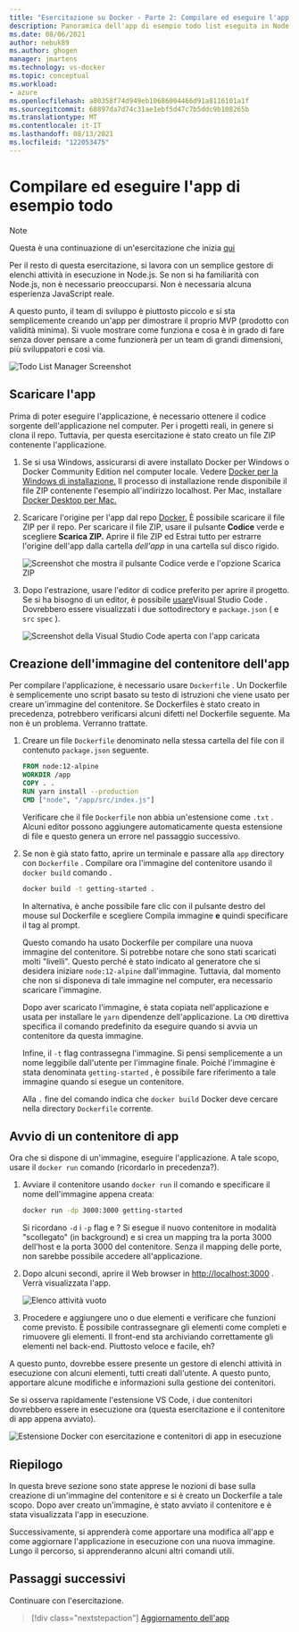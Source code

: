 ```yaml
---
title: "Esercitazione su Docker - Parte 2: Compilare ed eseguire l'app di esempio todo list"
description: Panoramica dell'app di esempio todo list eseguita in Node.js.
ms.date: 08/06/2021
author: nebuk89
ms.author: ghogen
manager: jmartens
ms.technology: vs-docker
ms.topic: conceptual
ms.workload:
- azure
ms.openlocfilehash: a80358f74d949eb10686004466d91a8116101a1f
ms.sourcegitcommit: 68897da7d74c31ae1ebf5d47c7b5ddc9b108265b
ms.translationtype: MT
ms.contentlocale: it-IT
ms.lasthandoff: 08/13/2021
ms.locfileid: "122053475"
---
```

# <a name="build-and-run-the-todo-sample-app"></a>Compilare ed eseguire l'app di esempio todo

>[!NOTE]
> Questa è una continuazione di un'esercitazione che inizia [qui](docker-tutorial.md)

Per il resto di questa esercitazione, si lavora con un semplice gestore di elenchi attività in esecuzione in Node.js. Se non si ha familiarità con Node.js, non è necessario preoccuparsi. Non è necessaria alcuna esperienza JavaScript reale.

A questo punto, il team di sviluppo è piuttosto piccolo e si sta semplicemente creando un'app per dimostrare il proprio MVP (prodotto con validità minima). Si vuole mostrare come funziona e cosa è in grado di fare senza dover pensare a come funzionerà per un team di grandi dimensioni, più sviluppatori e così via.

![Todo List Manager Screenshot](media/todo-list-sample.png)

## <a name="get-the-app"></a>Scaricare l'app

Prima di poter eseguire l'applicazione, è necessario ottenere il codice sorgente dell'applicazione nel computer. Per i progetti reali, in genere si clona il repo. Tuttavia, per questa esercitazione è stato creato un file ZIP contenente l'applicazione.

1. Se si usa Windows, assicurarsi di avere installato Docker per Windows o Docker Community Edition nel computer locale. Vedere [Docker per la Windows di installazione.](https://docs.docker.com/docker-for-windows/install/) Il processo di installazione rende disponibile il file ZIP contenente l'esempio all'indirizzo localhost. Per Mac, installare [Docker Desktop per Mac.](https://docs.docker.com/docker-for-mac/install/)

1. Scaricare l'origine per l'app dal repo [Docker.](https://github.com/docker/getting-started) È possibile scaricare il file ZIP per il repo. Per scaricare il file ZIP, usare il pulsante **Codice** verde e scegliere **Scarica ZIP.** Aprire il file ZIP ed Estrai tutto per estrarre l'origine dell'app dalla cartella *dell'app* in una cartella sul disco rigido.

   ![Screenshot che mostra il pulsante Codice verde e l'opzione Scarica ZIP](media/download-zip.png)

1. Dopo l'estrazione, usare l'editor di codice preferito per aprire il progetto. Se si ha bisogno di un editor, è possibile [usare](https://code.visualstudio.com/)Visual Studio Code . Dovrebbero essere visualizzati i due sottodirectory e `package.json` ( e `src` `spec` ).

    ![Screenshot della Visual Studio Code aperta con l'app caricata](media/ide-screenshot.png)

## <a name="building-the-apps-container-image"></a>Creazione dell'immagine del contenitore dell'app

Per compilare l'applicazione, è necessario usare `Dockerfile` . Un Dockerfile è semplicemente uno script basato su testo di istruzioni che viene usato per creare un'immagine del contenitore. Se Dockerfiles è stato creato in precedenza, potrebbero verificarsi alcuni difetti nel Dockerfile seguente. Ma non è un problema. Verranno trattate.

1. Creare un file `Dockerfile` denominato nella stessa cartella del file con il contenuto `package.json` seguente.

    ```dockerfile
    FROM node:12-alpine
    WORKDIR /app
    COPY . .
    RUN yarn install --production
    CMD ["node", "/app/src/index.js"]
    ```

    Verificare che il file `Dockerfile` non abbia un'estensione come `.txt` . Alcuni editor possono aggiungere automaticamente questa estensione di file e questo genera un errore nel passaggio successivo.

1. Se non è già stato fatto, aprire un terminale e passare alla `app` directory con `Dockerfile` . Compilare ora l'immagine del contenitore usando il `docker build` comando .

    ```bash
    docker build -t getting-started .
    ```

    In alternativa, è anche possibile fare clic con il pulsante destro del mouse sul Dockerfile e scegliere Compila immagine **e** quindi specificare il tag al prompt.

    Questo comando ha usato Dockerfile per compilare una nuova immagine del contenitore. Si potrebbe notare che sono stati scaricati molti "livelli". Questo perché è stato indicato al generatore che si desidera iniziare `node:12-alpine` dall'immagine. Tuttavia, dal momento che non si disponeva di tale immagine nel computer, era necessario scaricare l'immagine.

    Dopo aver scaricato l'immagine, è stata copiata nell'applicazione e usata per installare le `yarn` dipendenze dell'applicazione. La `CMD` direttiva specifica il comando predefinito da eseguire quando si avvia un contenitore da questa immagine.

    Infine, il `-t` flag contrassegna l'immagine. Si pensi semplicemente a un nome leggibile dall'utente per l'immagine finale. Poiché l'immagine è stata denominata `getting-started` , è possibile fare riferimento a tale immagine quando si esegue un contenitore.

    Alla `.` fine del comando indica che `docker build` Docker deve cercare nella directory `Dockerfile` corrente.

## <a name="starting-an-app-container"></a>Avvio di un contenitore di app

Ora che si dispone di un'immagine, eseguire l'applicazione. A tale scopo, usare il `docker run` comando (ricordarlo in precedenza?).

1. Avviare il contenitore usando `docker run` il comando e specificare il nome dell'immagine appena creata:

    ```bash
    docker run -dp 3000:3000 getting-started
    ```

    Si ricordano `-d` i `-p` flag e ? Si esegue il nuovo contenitore in modalità "scollegato" (in background) e si crea un mapping tra la porta 3000 dell'host e la porta 3000 del contenitore. Senza il mapping delle porte, non sarebbe possibile accedere all'applicazione.

1. Dopo alcuni secondi, aprire il Web browser in [http://localhost:3000](http://localhost:3000) .
    Verrà visualizzata l'app.

    ![Elenco attività vuoto](media/todo-list-empty.png)

1. Procedere e aggiungere uno o due elementi e verificare che funzioni come previsto. È possibile contrassegnare gli elementi come completi e rimuovere gli elementi. Il front-end sta archiviando correttamente gli elementi nel back-end. Piuttosto veloce e facile, eh?

A questo punto, dovrebbe essere presente un gestore di elenchi attività in esecuzione con alcuni elementi, tutti creati dall'utente. A questo punto, apportare alcune modifiche e informazioni sulla gestione dei contenitori.

Se si osserva rapidamente l'estensione VS Code, i due contenitori dovrebbero essere in esecuzione ora (questa esercitazione e il contenitore di app appena avviato).

![Estensione Docker con esercitazione e contenitori di app in esecuzione](media/vs-two-containers.png)

## <a name="recap"></a>Riepilogo

In questa breve sezione sono state apprese le nozioni di base sulla creazione di un'immagine del contenitore e si è creato un Dockerfile a tale scopo. Dopo aver creato un'immagine, è stato avviato il contenitore e è stata visualizzata l'app in esecuzione.

Successivamente, si apprenderà come apportare una modifica all'app e come aggiornare l'applicazione in esecuzione con una nuova immagine. Lungo il percorso, si apprenderanno alcuni altri comandi utili.

## <a name="next-steps"></a>Passaggi successivi

Continuare con l'esercitazione.

> [!div class="nextstepaction"]
> [Aggiornamento dell'app](update-your-app.md)
